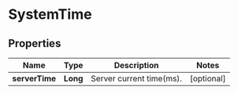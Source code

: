 
# SystemTime

## Properties

Name | Type | Description | Notes
------------ | ------------- | ------------- | -------------
**serverTime** | **Long** | Server current time(ms). |  [optional]

